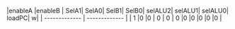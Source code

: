 |enableA        |enableB        | SelA1| SelA0|	SelB1|	SelB0|	selALU2|	selALU1|	selALU0|	loadPC|	w|
| ------------- | ------------- |
|    1	        |0 	            |0	   |  0	  |   0	 |   0	 |0	       |0	       |0	       |0	      |0 |
